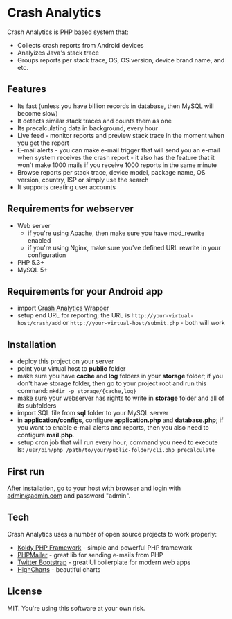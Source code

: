 Crash Analytics
=========

Crash Analytics is PHP based system that:

  - Collects crash reports from Android devices
  - Analyizes Java's stack trace
  - Groups reports per stack trace, OS, OS version, device brand name, and etc.


Features
----
   - Its fast (unless you have billion records in database, then MySQL will become slow)
   - It detects similar stack traces and counts them as one
   - Its precalculating data in background, every hour
   - Live feed - monitor reports and preview stack trace in the moment when you get the report
   - E-mail alerts - you can make e-mail trigger that will send you an e-mail when system receives the crash report - it also has the feature that it won't make 1000 mails if you receive 1000 reports in the same minute
   - Browse reports per stack trace, device model, package name, OS version, country, ISP or simply use the search
   - It supports creating user accounts


Requirements for webserver
----
   - Web server
      - if you're using Apache, then make sure you have mod_rewrite enabled
      - if you're using Nginx, make sure you've defined URL rewrite in your configuration
   - PHP 5.3+
   - MySQL 5+


Requirements for your Android app
----
   - import [Crash Analytics Wrapper](https://github.com/zdrascic/library-crash-analytics-wrapper)
   - setup end URL for reporting; the URL is `http://your-virtual-host/crash/add` or `http://your-virtual-host/submit.php` - both will work


Installation
----
  - deploy this project on your server
  - point your virtual host to **public** folder
  - make sure you have **cache** and **log** folders in your **storage** folder; if you don't have storage folder, then go to your project root and run this command: `mkdir -p storage/{cache,log}`
  - make sure your webserver has rights to write in **storage** folder and all of its subfolders
  - import SQL file from **sql** folder to your MySQL server
  - in **application/configs**, configure **application.php** and **database.php**; if you want to enable e-mail alerts and reports, then you also need to configure **mail.php**.
  - setup cron job that will run every hour; command you need to execute is: `/usr/bin/php /path/to/your/public-folder/cli.php precalculate`


First run
----

After installation, go to your host with browser and login with admin@admin.com and password "admin".


Tech
-----------

Crash Analytics uses a number of open source projects to work properly:

* [Koldy PHP Framework](http://koldy.net) - simple and powerful PHP framework
* [PHPMailer](https://github.com/PHPMailer/PHPMailer) - great lib for sending e-mails from PHP
* [Twitter Bootstrap](http://getbootstrap.com/) - great UI boilerplate for modern web apps
* [HighCharts](http://www.highcharts.com/) - beautiful charts


License
----

MIT. You're using this software at your own risk.
